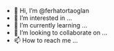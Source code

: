 - 👋 Hi, I’m @ferhatortaoglan
- 👀 I’m interested in ...
- 🌱 I’m currently learning ...
- 💞️ I’m looking to collaborate on ...
- 📫 How to reach me ...

<!---
ferhatortaoglan/ferhatortaoglan is a ✨ special ✨ repository because its `README.md` (this file) appears on your GitHub profile.
You can click the Preview link to take a look at your changes.
--->
